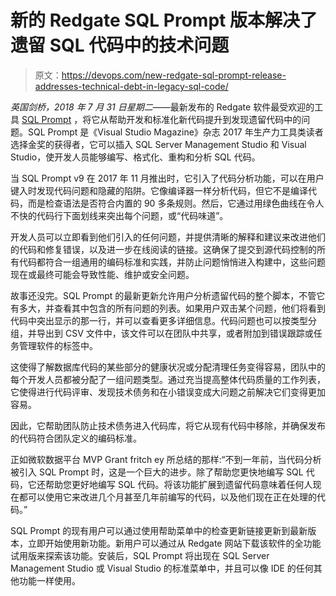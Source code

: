 # 新的 Redgate SQL Prompt 版本解决了遗留 SQL 代码中的技术问题

> 原文：<https://devops.com/new-redgate-sql-prompt-release-addresses-technical-debt-in-legacy-sql-code/>

*英国剑桥，2018 年 7 月 31 日星期二*——最新发布的 Redgate 软件最受欢迎的工具 [SQL Prompt](https://www.red-gate.com/products/sql-development/sql-prompt/index) ，将它从帮助开发和标准化新代码提升到发现遗留代码中的问题。SQL Prompt 是《Visual Studio Magazine》杂志 2017 年生产力工具类读者选择金奖的获得者，它可以插入 SQL Server Management Studio 和 Visual Studio，使开发人员能够编写、格式化、重构和分析 SQL 代码。

当 SQL Prompt v9 在 2017 年 11 月推出时，它引入了代码分析功能，可以在用户键入时发现代码问题和隐藏的陷阱。它像编译器一样分析代码，但它不是编译代码，而是检查语法是否符合内置的 90 多条规则。然后，它通过用绿色曲线在令人不快的代码行下面划线来突出每个问题，或“代码味道”。

开发人员可以立即看到他们引入的任何问题，并提供清晰的解释和建议来改进他们的代码和修复错误，以及进一步在线阅读的链接。这确保了提交到源代码控制的所有代码都符合一组通用的编码标准和实践，并防止问题悄悄进入构建中，这些问题现在或最终可能会导致性能、维护或安全问题。

故事还没完。SQL Prompt 的最新更新允许用户分析遗留代码的整个脚本，不管它有多大，并查看其中包含的所有问题的列表。如果用户双击某个问题，他们将看到代码中突出显示的那一行，并可以查看更多详细信息。代码问题也可以按类型分组，并导出到 CSV 文件中，该文件可以在团队中共享，或者附加到错误跟踪或任务管理软件的标签中。

这使得了解数据库代码的某些部分的健康状况或分配清理任务变得容易，团队中的每个开发人员都被分配了一组问题类型。通过充当提高整体代码质量的工作列表，它使得进行代码评审、发现技术债务和在小错误变成大问题之前解决它们变得更加容易。

因此，它帮助团队防止技术债务进入代码库，将它从现有代码中移除，并确保发布的代码符合团队定义的编码标准。

正如微软数据平台 MVP Grant fritch ey 所总结的那样:“不到一年前，当代码分析被引入 SQL Prompt 时，这是一个巨大的进步。除了帮助您更快地编写 SQL 代码，它还帮助您更好地编写 SQL 代码。将该功能扩展到遗留代码意味着任何人现在都可以使用它来改进几个月甚至几年前编写的代码，以及他们现在正在处理的代码。”

SQL Prompt 的现有用户可以通过使用帮助菜单中的检查更新链接更新到最新版本，立即开始使用新功能。新用户可以通过从 Redgate 网站下载该软件的全功能试用版来探索该功能。安装后，SQL Prompt 将出现在 SQL Server Management Studio 或 Visual Studio 的标准菜单中，并且可以像 IDE 的任何其他功能一样使用。